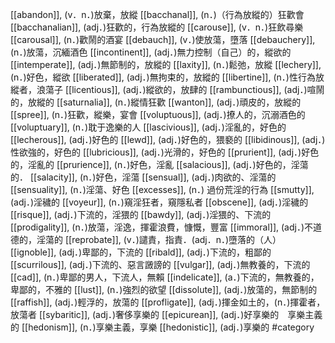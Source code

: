 [[abandon]], (v．n．)放棄，放縱 
[[bacchanal]], (n．)（行為放縱的）狂歡會 
[[bacchanalian]], (adj．)狂歡的，行為放縱的 
[[carouse]], (v．n．)狂飲尋樂 
[[carousal]], (n．)歡鬧的酒宴 
[[debauch]], (v．)使放蕩，墮落 
[[debauchery]], (n．)放蕩，沉緬酒色 
[[incontinent]], (adj．)無力控制（自己）的，縱欲的 
[[intemperate]], (adj．)無節制的，放縱的 
[[laxity]], (n．)鬆弛，放縱 
[[lechery]], (n．)好色，縱欲 
[[liberated]], (adj．)無拘束的，放縱的 
[[libertine]], (n．)性行為放縱者，浪蕩子 
[[licentious]], (adj．)縱欲的，放肆的 
[[rambunctious]], (adj．)喧鬧的，放縱的 
[[saturnalia]], (n．)縱情狂歡 
[[wanton]], (adj．)頑皮的，放縱的 
[[spree]], (n．)狂歡，縱樂，宴會 
[[voluptuous]], (adj．)撩人的，沉溺酒色的 
[[voluptuary]], (n．)耽于逸樂的人 
[[lascivious]], (adj．)淫亂的，好色的 
[[lecherous]], (adj．)好色的 
[[lewd]], (adj．)好色的，猥褻的 
[[libidinous]], (adj．)性欲強的，好色的 
[[lubricious]], (adj．)光滑的，好色的 
[[prurient]], (adj．)好色的，淫亂的 
[[prurience]], (n．)好色，淫亂 
[[salacious]], (adj．)好色的，淫蕩的． 
[[salacity]], (n．)好色，淫蕩 
[[sensual]], (adj．)肉欲的、淫蕩的 
[[sensuality]], (n．)淫蕩、好色 
[[excesses]], (n．) 過份荒淫的行為 
[[smutty]], (adj．)淫穢的 
[[voyeur]], (n．)窺淫狂者，窺隱私者 
[[obscene]], (adj．)淫穢的 
[[risque]], (adj．)下流的，淫猥的 
[[bawdy]], (adj．)淫猥的、下流的 
[[prodigality]], (n．)放蕩，淫逸，揮霍浪費，慷慨，豐富 
[[immoral]], (adj．)不道德的，淫蕩的 
[[reprobate]], (v．)譴責，指責．(adj．n．)墮落的（人） 
[[ignoble]], (adj．)卑鄙的，下流的 
[[ribald]], (adj．)下流的，粗鄙的 
[[scurrilous]], (adj．)下流的、惡言譭謗的 
[[vulgar]], (adj．)無教養的，下流的 
[[cad]], (n．)卑鄙的男人，下流人，無賴 
[[indelicate]], (a．)下流的，無教養的，卑鄙的，不雅的 
[[lust]], (n．)強烈的欲望 
[[dissolute]], (adj．)放蕩的，無節制的 
[[raffish]], (adj．)輕浮的，放蕩的 
[[profligate]], (adj．)揮金如土的，(n．)揮霍者，放蕩者 
[[sybaritic]], (adj．)奢侈享樂的 
[[epicurean]], (adj．)好享樂的　享樂主義的 
[[hedonism]], (n．)享樂主義，享樂 
[[hedonistic]], (adj．)享樂的 
#category
